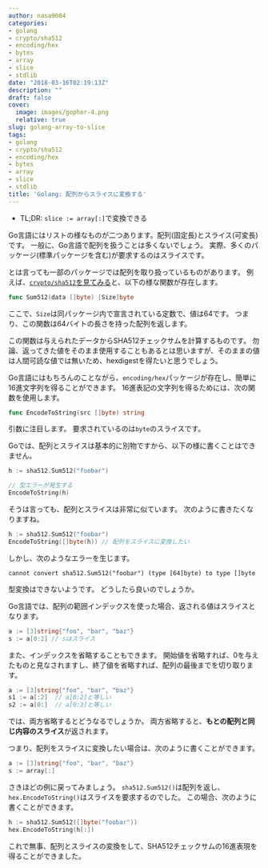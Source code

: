 ```yaml
---
author: nasa9084
categories:
- golang
- crypto/sha512
- encoding/hex
- bytes
- array
- slice
- stdlib
date: "2018-03-16T02:19:13Z"
description: ""
draft: false
cover:
  image: images/gopher-4.png
  relative: true
slug: golang-array-to-slice
tags:
- golang
- crypto/sha512
- encoding/hex
- bytes
- array
- slice
- stdlib
title: 'Golang: 配列からスライスに変換する'
---
```



* TL;DR: `slice := array[:]`で変換できる

Go言語にはリストの様なものが二つあります。配列(固定長)とスライス(可変長)です。
一般に、Go言語で配列を扱うことは多くないでしょう。
実際、多くのパッケージ(標準パッケージを含む)が要求するのはスライスです。

とは言っても一部のパッケージでは配列を取り扱っているものがあります。
例えば、[`crypto/sha512`を見てみる](https://golang.org/pkg/crypto/sha512/)と、以下の様な関数が存在します。

``` go
func Sum512(data []byte) [Size]byte
```

ここで、`Size`は同パッケージ内で宣言されている定数で、値は64です。
つまり、この関数は64バイトの長さを持った配列を返します。

この関数は与えられたデータからSHA512チェックサムを計算するものです。
勿論、返ってきた値をそのまま使用することもあるとは思いますが、そのままの値は人間可読な値では無いため、hexdigestを得たいと思うでしょう。

Go言語にはもちろんのことながら、`encoding/hex`パッケージが存在し、簡単に16進文字列を得ることができます。
16進表記の文字列を得るためには、次の関数を使用します。

``` go
func EncodeToString(src []byte) string
```

引数に注目します。
要求されているのは`byte`のスライスです。

Goでは、配列とスライスは基本的に別物ですから、以下の様に書くことはできません。

``` go
h := sha512.Sum512("foobar")

// 型エラーが発生する
EncodeToString(h)
```

そうは言っても、配列とスライスは非常に似ています。
次のように書きたくなりますね。

``` go
h := sha512.Sum512("foobar")
EncodeToString([]byte(h)) // 配列をスライスに変換したい
```

しかし、次のようなエラーを生じます。

```
cannot convert sha512.Sum512("foobar") (type [64]byte) to type []byte
```

型変換はできないようです。
どうしたら良いのでしょうか。

Go言語では、配列の範囲インデックスを使った場合、返される値はスライスとなります。

``` go
a := [3]string{"foo", "bar", "baz"}
s := a[0:2] // sはスライス
```

また、インデックスを省略することもできます。
開始値を省略すれば、0を与えたものと見なされますし、終了値を省略すれば、配列の最後までを切り取ります。

``` go
a := [3]string{"foo", "bar", "baz"}
s1 := a[:2]  // a[0:2]と等しい
s2 := a[0:]  // a[0:3]と等しい
```

では、両方省略するとどうなるでしょうか。
両方省略すると、**もとの配列と同じ内容のスライス**が返されます。

つまり、配列をスライスに変換したい場合は、次のように書くことができます。

``` go
a := [3]string{"foo", "bar", "baz"}
s := array[:]
```

さきほどの例に戻ってみましょう。
`sha512.Sum512()`は配列を返し、`hex.EncodeToString()`はスライスを要求するのでした。
この場合、次のように書くことができます。

``` go
h := sha512.Sum512([]byte("foobar"))
hex.EncodeToString(h[:])
```

これで無事、配列とスライスの変換をして、SHA512チェックサムの16進表現を得ることができました。

